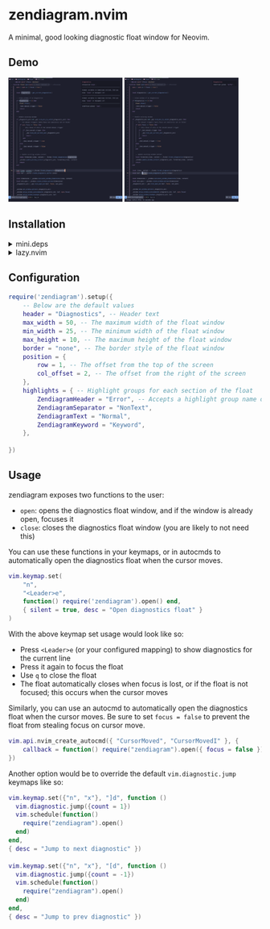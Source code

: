 # zendiagram.nvim

A minimal, good looking diagnostic float window for Neovim.

## Demo

<img src="https://github.com/caliguIa/zendiagram.nvim/blob/main/assets/demo_multi.png?raw=true" style="width: 45%"/>
<img src="https://github.com/caliguIa/zendiagram.nvim/blob/main/assets/demo_single.png?raw=true" style="width: 45%"/>

## Installation

<details>
  <summary>mini.deps</summary>

Using [mini.deps](https://github.com/echasnovski/mini.nvim/blob/main/readmes/mini-deps.md):

```lua
add("caliguIa/zendiagram.nvim")
require('zendiagram').setup()
```

</details>

<details>
  <summary>lazy.nvim</summary>

Using [lazy.nvim](https://github.com/folke/lazy.nvim):

```lua
return {
    "caliguIa/zendiagram.nvim",
    opts = {},
}
```

</details>

## Configuration

```lua
require('zendiagram').setup({
    -- Below are the default values
    header = "Diagnostics", -- Header text
    max_width = 50, -- The maximum width of the float window
    min_width = 25, -- The minimum width of the float window
    max_height = 10, -- The maximum height of the float window
    border = "none", -- The border style of the float window
    position = {
        row = 1, -- The offset from the top of the screen
        col_offset = 2, -- The offset from the right of the screen
    },
    highlights = { -- Highlight groups for each section of the float
        ZendiagramHeader = "Error", -- Accepts a highlight group name or a table of highlight group opts
        ZendiagramSeparator = "NonText",
        ZendiagramText = "Normal",
        ZendiagramKeyword = "Keyword",
    },

})
```

## Usage

zendiagram exposes two functions to the user:

- `open`: opens the diagnostics float window, and if the window is already open, focuses it
- `close`: closes the diagnostics float window (you are likely to not need this)

You can use these functions in your keymaps, or in autocmds to automatically open the diagnostics float when the cursor moves.

```lua
vim.keymap.set(
    "n",
    "<Leader>e",
    function() require('zendiagram').open() end,
    { silent = true, desc = "Open diagnostics float" }
)
```

With the above keymap set usage would look like so:

- Press `<Leader>e` (or your configured mapping) to show diagnostics for the current line
- Press it again to focus the float
- Use `q` to close the float
- The float automatically closes when focus is lost, or if the float is not focused; this occurs when the cursor moves

Similarly, you can use an autocmd to automatically open the diagnostics float when the cursor moves.
Be sure to set `focus = false` to prevent the float from stealing focus on cursor move.

```lua
vim.api.nvim_create_autocmd({ "CursorMoved", "CursorMovedI" }, {
    callback = function() require("zendiagram").open({ focus = false }) end,
})
```

Another option would be to override the default `vim.diagnostic.jump` keymaps like so:

```lua
vim.keymap.set({"n", "x"}, "]d", function ()
  vim.diagnostic.jump({count = 1})
  vim.schedule(function()
    require("zendiagram").open()
  end)
end,
{ desc = "Jump to next diagnostic" })

vim.keymap.set({"n", "x"}, "[d", function ()
  vim.diagnostic.jump({count = -1})
  vim.schedule(function()
    require("zendiagram").open()
  end)
end,
{ desc = "Jump to prev diagnostic" })
```
